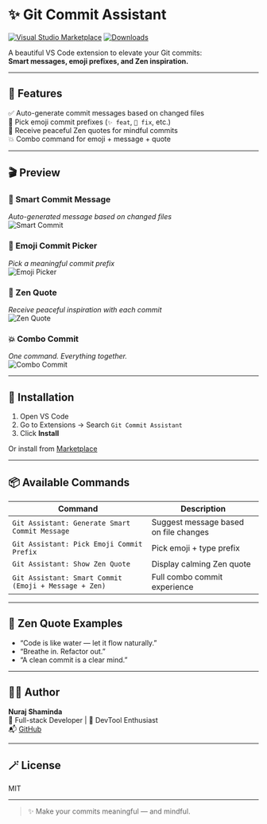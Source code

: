 # ✨ Git Commit Assistant

[![Visual Studio Marketplace](https://img.shields.io/visual-studio-marketplace/v/nurajshaminda.git-commit-assistant.svg?label=VS%20Code%20Marketplace&color=blue)](https://marketplace.visualstudio.com/items?itemName=nurajshaminda.git-commit-assistant)
[![Downloads](https://img.shields.io/visual-studio-marketplace/d/nurajshaminda.git-commit-assistant?color=green)](https://marketplace.visualstudio.com/items?itemName=nurajshaminda.git-commit-assistant)

A beautiful VS Code extension to elevate your Git commits:  
**Smart messages, emoji prefixes, and Zen inspiration.**

---

## 🌟 Features

✅ Auto-generate commit messages based on changed files  
🎨 Pick emoji commit prefixes (`✨ feat`, `🐛 fix`, etc.)  
🧘 Receive peaceful Zen quotes for mindful commits  
💥 Combo command for emoji + message + quote

---

## 🎬 Preview

### 🧠 Smart Commit Message  
*Auto-generated message based on changed files*  
![Smart Commit](images/smart-message.gif)

### 🎨 Emoji Commit Picker  
*Pick a meaningful commit prefix*  
![Emoji Picker](images/emoji-picker.gif)

### 🧘 Zen Quote  
*Receive peaceful inspiration with each commit*  
![Zen Quote](images/zen-quote.gif)

### 💥 Combo Commit  
*One command. Everything together.*  
![Combo Commit](images/combo-commit.gif)

---

## 🚀 Installation

1. Open VS Code
2. Go to Extensions → Search `Git Commit Assistant`
3. Click **Install**

Or install from [Marketplace](https://marketplace.visualstudio.com/items?itemName=nurajshaminda.git-commit-assistant)

---

## 📦 Available Commands

| Command | Description |
|--------|-------------|
| `Git Assistant: Generate Smart Commit Message` | Suggest message based on file changes |
| `Git Assistant: Pick Emoji Commit Prefix` | Pick emoji + type prefix |
| `Git Assistant: Show Zen Quote` | Display calming Zen quote |
| `Git Assistant: Smart Commit (Emoji + Message + Zen)` | Full combo commit experience |

---

## 🧘 Zen Quote Examples

- “Code is like water — let it flow naturally.”
- “Breathe in. Refactor out.”
- “A clean commit is a clear mind.”

---

## 👨‍💻 Author

**Nuraj Shaminda**  
💼 Full-stack Developer | 🔧 DevTool Enthusiast  
📬 [GitHub](https://github.com/Nuraj250)

---

## 🪄 License

MIT

---

> ✨ Make your commits meaningful — and mindful.
